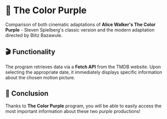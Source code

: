 # 💜 The Color Purple

Comparison of both cinematic adaptations of **Alice Walker's The Color Purple** - Steven Spielberg's classic version and the modern adaptation directed by Blitz Bazawule.

## 🎬 Functionality

The program retrieves data via a **Fetch API** from the TMDB website. Upon selecting the appropriate date, it immediately displays specific information about the chosen motion picture.

## 🌟 Conclusion

Thanks to **The Color Purple** program, you will be able to easily access the most important information about these two *purple* productions!
